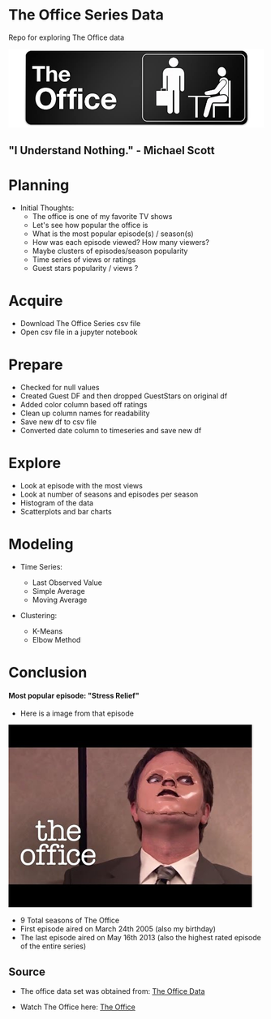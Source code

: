 # The Office Series Data

Repo for exploring The Office data

![the_office](the_office.jpg)

## "I Understand Nothing."  - Michael Scott


# Planning

- Initial Thoughts:
    - The office is one of my favorite TV shows
    - Let's see how popular the office is
    - What is the most popular episode(s) / season(s)
    - How was each episode viewed? How many viewers?
    - Maybe clusters of episodes/season popularity
    - Time series of views or ratings
    - Guest stars popularity / views ?


# Acquire

- Download The Office Series csv file
- Open csv file in a jupyter notebook


# Prepare

- Checked for null values
- Created Guest DF and then dropped GuestStars on original df
- Added color column based off ratings
- Clean up column names for readability
- Save new df to csv file
- Converted date column to timeseries and save new df


# Explore

- Look at episode with the most views
- Look at number of seasons and episodes per season
- Histogram of the data
- Scatterplots and bar charts

# Modeling

- Time Series:
    - Last Observed Value
    - Simple Average
    - Moving Average

- Clustering:
    - K-Means
    - Elbow Method

# Conclusion

#### Most popular episode: "Stress Relief"

- Here is a image from that episode

![stress_relief](dwight.jpeg)


- 9 Total seasons of The Office
- First episode aired on March 24th 2005 (also my birthday)
- The last episode aired on May 16th 2013 (also the highest rated episode of the entire series)


## Source

- The office data set was obtained from: [The Office Data](https://www.kaggle.com/nehaprabhavalkar/the-office-dataset)

- Watch The Office here: [The Office](https://www.peacocktv.com/the-office-on-peacock?gclsrc=aw.ds&gclid=CjwKCAiAlfqOBhAeEiwAYi43FxAbt_tCgVsAz1kXmuvdiZzYmbLT9JaXC0GSKn0SxT6KFDmE5P9WDhoCPb8QAvD_BwE&gclsrc=aw.ds)